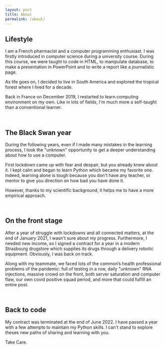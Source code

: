 ```yaml
---
layout: post
title: About
permalink: /about/
---
```

## Lifestyle

I am a French pharmacist and a computer programming enthusiast.
I was firstly introduced in computer science during a university course. During this course, we were taught to code in HTML, to manipulate database, to make a presentation in PowerPoint and to write a report like a journalistic page.

As life goes on, I decided to live in South America and explored the tropical forest where I lived for a decade.

Back in France on December 2019, I restarted to learn computing environment on my own. Like in lots of fields, I'm much more a self-taught than a conventional learner.

<br>

## The Black Swan year 

During the following years, even if I made many mistakes in the learning process, I took the "unknown" opportunity to get a deeper understanding about how to use a computer. 

First lockdown came up with fear and despair, but you already knew about it. I kept calm and began to learn Python which became my favorite one. Indeed, learning alone is tough because you don't have any teacher, or mentor to give you direction on how bad you have done it.

However, thanks to my scientific background, it helps me to have a more empirical approach.

<br>

## On the front stage

After a year of struggle with lockdowns and all connected matters, at the end of January 2021, I wasn't sure about my progress. Furthermore, I needed new income, so I signed a contract for a year in a modern Strasbourg drugstore which supplies its drugs through a delivery robotic equipment. Obviously, I was back on track.

Along with my teammate, we faced lots of the common’s health professional problems of the pandemic: full of testing in a row, daily "unknown" RNA injections, massive crowd on the front, both server saturation and computer flaw, our own covid positive squad period, and more that could fulfill an entire post.

<br>

## Back to code

My contract was terminated at the end of June 2022. I have passed a year with a few attempts to maintain my Python skills. 
I can't stand to explore theses new paths of sharing and learning with you.

Take Care.